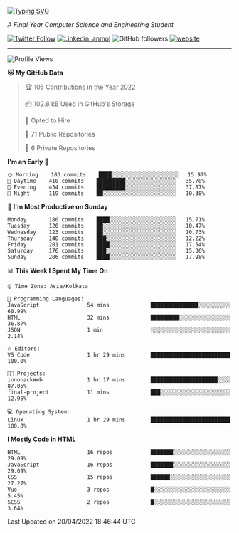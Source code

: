 [![Typing SVG](https://readme-typing-svg.herokuapp.com?lines=HI%2C+I'm+Tonal;I'm+a+MEVN+Stack+Developer)](https://git.io/typing-svg)

<p><em>A Final Year Computer Science and Engineering Student</em></p>

[![Twitter Follow](https://img.shields.io/twitter/follow/tonalmathew?style=flat)](https://twitter.com/intent/follow?screen_name=tonalmathew)
[![Linkedin: anmol](https://img.shields.io/badge/tonal-mathew?style=flat-square&logo=Linkedin&logoColor=white&link=https://www.linkedin.com/in/tonal-mathew/)](https://www.linkedin.com/in/tonal-mathew/)
![GitHub followers](https://img.shields.io/github/followers/tonalmathew?label=Follow&style=social)
[![website](https://img.shields.io/badge/Website-46a2f1.svg?&style=flat-square&logo=Google-Chrome&logoColor=white&link=http://tonalmathew.github.io/)](http://tonalmathew.github.io/)

---
<!--START_SECTION:waka-->
![Profile Views](http://img.shields.io/badge/Profile%20Views-1-blue)

**🐱 My GitHub Data** 

> 🏆 105 Contributions in the Year 2022
 > 
> 📦 102.8 kB Used in GitHub's Storage 
 > 
> 💼 Opted to Hire
 > 
> 📜 71 Public Repositories 
 > 
> 🔑 6 Private Repositories  
 > 
**I'm an Early 🐤** 

```text
🌞 Morning    183 commits    ████░░░░░░░░░░░░░░░░░░░░░   15.97% 
🌆 Daytime    410 commits    █████████░░░░░░░░░░░░░░░░   35.78% 
🌃 Evening    434 commits    █████████░░░░░░░░░░░░░░░░   37.87% 
🌙 Night      119 commits    ██░░░░░░░░░░░░░░░░░░░░░░░   10.38%

```
📅 **I'm Most Productive on Sunday** 

```text
Monday       180 commits    ████░░░░░░░░░░░░░░░░░░░░░   15.71% 
Tuesday      120 commits    ██░░░░░░░░░░░░░░░░░░░░░░░   10.47% 
Wednesday    123 commits    ██░░░░░░░░░░░░░░░░░░░░░░░   10.73% 
Thursday     140 commits    ███░░░░░░░░░░░░░░░░░░░░░░   12.22% 
Friday       201 commits    ████░░░░░░░░░░░░░░░░░░░░░   17.54% 
Saturday     176 commits    ███░░░░░░░░░░░░░░░░░░░░░░   15.36% 
Sunday       206 commits    ████░░░░░░░░░░░░░░░░░░░░░   17.98%

```


📊 **This Week I Spent My Time On** 

```text
⌚︎ Time Zone: Asia/Kolkata

💬 Programming Languages: 
JavaScript               54 mins             ███████████████░░░░░░░░░░   60.99% 
HTML                     32 mins             █████████░░░░░░░░░░░░░░░░   36.87% 
JSON                     1 min               ░░░░░░░░░░░░░░░░░░░░░░░░░   2.14%

🔥 Editors: 
VS Code                  1 hr 29 mins        █████████████████████████   100.0%

🐱‍💻 Projects: 
innohackWeb              1 hr 17 mins        █████████████████████░░░░   87.05% 
final-project            11 mins             ███░░░░░░░░░░░░░░░░░░░░░░   12.95%

💻 Operating System: 
Linux                    1 hr 29 mins        █████████████████████████   100.0%

```

**I Mostly Code in HTML** 

```text
HTML                     16 repos            ███████░░░░░░░░░░░░░░░░░░   29.09% 
JavaScript               16 repos            ███████░░░░░░░░░░░░░░░░░░   29.09% 
CSS                      15 repos            ██████░░░░░░░░░░░░░░░░░░░   27.27% 
Vue                      3 repos             █░░░░░░░░░░░░░░░░░░░░░░░░   5.45% 
SCSS                     2 repos             █░░░░░░░░░░░░░░░░░░░░░░░░   3.64%

```



 Last Updated on 20/04/2022 18:46:44 UTC
<!--END_SECTION:waka-->

